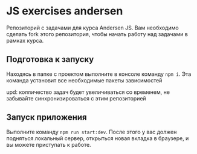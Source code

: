 # JS exercises andersen
Репозиторий с задачами для курса Andersen JS. Вам необходимо сделать fork этого репозитория, чтобы начать работу над задачами в рамках курса.
## Подготовка к запуску
Находясь в папке с проектом выполните в консоле команду `npm i`. Эта команда установит все необходимые пакеты зависимостей

upd: колличество задач будет увеличиваться со временем, не забывайте синхронизироваться с этим репозиторией

## Запуск приложения
Выполните команду `npm run start:dev`. После этого у вас должен подняться локальный сервер, открыться новая вкладка в браузере, и вы можете приступать к работе.

